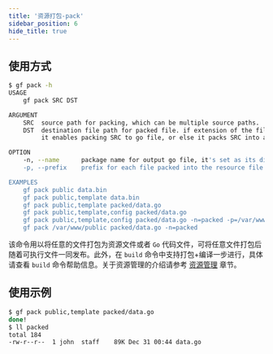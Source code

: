 ```yaml
---
title: '资源打包-pack'
sidebar_position: 6
hide_title: true
---
```


## 使用方式

```bash
$ gf pack -h
USAGE
    gf pack SRC DST

ARGUMENT
    SRC  source path for packing, which can be multiple source paths.
    DST  destination file path for packed file. if extension of the filename is ".go" and "-n" option is given,
         it enables packing SRC to go file, or else it packs SRC into a binary file.

OPTION
    -n, --name      package name for output go file, it's set as its directory name if no name passed
    -p, --prefix    prefix for each file packed into the resource file

EXAMPLES
    gf pack public data.bin
    gf pack public,template data.bin
    gf pack public,template packed/data.go
    gf pack public,template,config packed/data.go
    gf pack public,template,config packed/data.go -n=packed -p=/var/www/my-app
    gf pack /var/www/public packed/data.go -n=packed
```

该命令用以将任意的文件打包为资源文件或者 `Go` 代码文件，可将任意文件打包后随着可执行文件一同发布。此外，在 `build` 命令中支持打包+编译一步进行，具体请查看 `build` 命令帮助信息。关于资源管理的介绍请参考 [资源管理](output/goframe-v2.1-md/核心组件-重点/资源管理) 章节。

## 使用示例

```bash
$ gf pack public,template packed/data.go
done!
$ ll packed
total 184
-rw-r--r--  1 john  staff    89K Dec 31 00:44 data.go
```